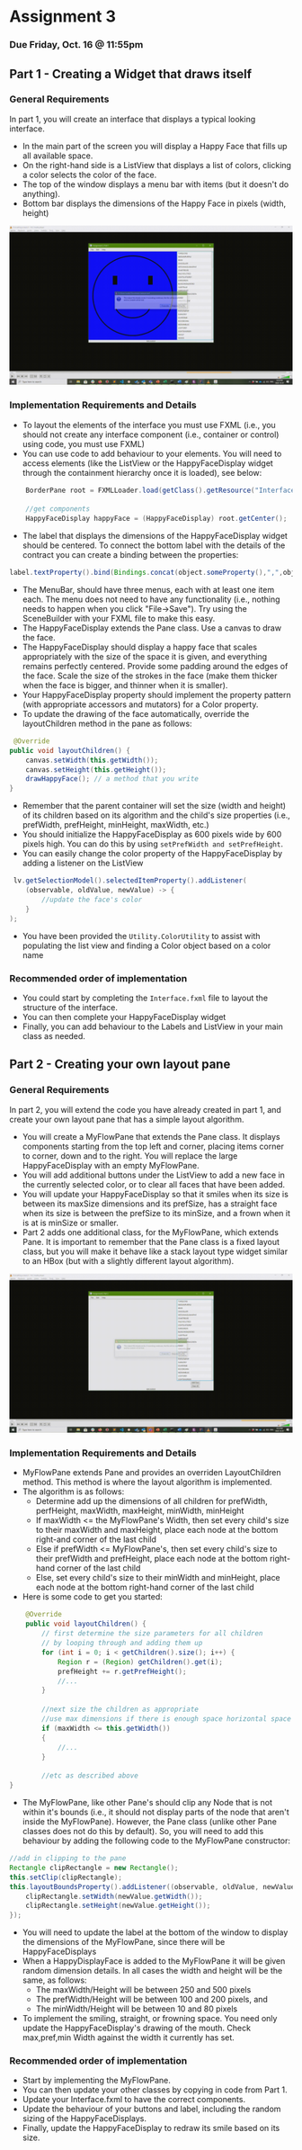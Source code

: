 # Assignment 3

### Due Friday, Oct. 16 @ 11:55pm

## Part 1 - Creating a Widget that draws itself

### General Requirements

In part 1, you will create an interface that displays a typical looking interface. 

- In the main part of the screen you will display a Happy Face that fills up all available space. 
- On the right-hand side is a ListView that displays a list of colors, clicking a color selects the color of the face.   
- The top of the window displays a menu bar with items (but it doesn't do anything).
- Bottom bar displays the dimensions of the Happy Face in pixels (width, height)

![animation of the a completed part 1](part1.gif)

### Implementation Requirements and Details

- To layout the elements of the interface you must use FXML (i.e., you should not create any interface component (i.e., container or control) using code, you must use FXML)
- You can use code to add behaviour to your elements. You will need to access elements (like the ListView or the HappyFaceDisplay widget through the containment hierarchy once it is loaded), see below: 

```java
    BorderPane root = FXMLLoader.load(getClass().getResource("Interface.fxml"));

    //get components
    HappyFaceDisplay happyFace = (HappyFaceDisplay) root.getCenter();
```

- The label that displays the dimensions of the HappyFaceDisplay widget should be centered. To connect the bottom label with the details of the contract you can create a binding between the properties:

```java
label.textProperty().bind(Bindings.concat(object.someProperty(),",",object.someOtherProperty());
```

- The MenuBar, should have three menus, each with at least one item each. The menu does not need to have any functionality (i.e., nothing needs to happen when you click "File->Save"). Try using the SceneBuilder with your FXML file to make this easy. 
- The HappyFaceDisplay extends the Pane class. Use a canvas to draw the face.
- The HappyFaceDisplay should display a happy face that scales appropriately with the size of the space it is given, and everything remains perfectly centered. Provide some padding around the edges of the face. Scale the size of the strokes in the face (make them thicker when the face is bigger, and thinner when it is smaller). 
- Your HappyFaceDisplay property should implement the property pattern (with appropriate accessors and mutators) for a Color property.
- To update the drawing of the face automatically, override the layoutChildren method in the pane as follows:

```Java
 @Override
public void layoutChildren() {
    canvas.setWidth(this.getWidth());
    canvas.setHeight(this.getHeight());
    drawHappyFace(); // a method that you write
}
```

- Remember that the parent container will set the size (width and height) of its children based on its algorithm and the child's size properties (i.e., prefWidth, prefHeight, minHeight, maxWidth, etc.)
- You should initialize the HappyFaceDisplay as 600 pixels wide by 600 pixels high. You can do this by using ```setPrefWidth and setPrefHeight```.
- You can easily change the color property of the HappyFaceDisplay by adding a listener on the ListView

```Java
 lv.getSelectionModel().selectedItemProperty().addListener(
    (observable, oldValue, newValue) -> {
        //update the face's color                    
    }
);
```

- You have been provided the ```Utility.ColorUtility``` to assist with populating the list view and finding a Color object based on a color name

### Recommended order of implementation

- You could start by completing the ```Interface.fxml``` file to layout the structure of the interface.
- You can then complete your HappyFaceDisplay widget
- Finally, you can add behaviour to the Labels and ListView in your main class as needed.

## Part 2 - Creating your own layout pane

### General Requirements
In part 2, you will extend the code you have already created in part 1, and create your own layout pane that has a simple layout algorithm.

- You will create a MyFlowPane that extends the Pane class. It displays components starting from the top left and corner, placing items corner to corner, down and to the right. You will replace the large HappyFaceDisplay with an empty MyFlowPane.
- You will add additional buttons under the ListView to add a new face in the currently selected color, or to clear all faces that have been added.
- You will update your HappyFaceDisplay so that it smiles when its size is between its maxSize dimensions and its prefSize, has a straight face when its size is between the prefSize to its minSize, and a frown when it is at is minSize or smaller.
- Part 2 adds one additional class, for the MyFlowPane, which extends Pane. It is important to remember that the Pane class is a fixed layout class, but you will make it behave like a stack layout type widget similar to an HBox (but with a slightly different layout algorithm).

![animation of the a completed part 2](part2.gif)

### Implementation Requirements and Details

- MyFlowPane extends Pane and provides an overriden LayoutChildren method. This method is where the layout algorithm is implemented.
- The algorithm is as follows:
    - Determine add up the dimensions of all children for prefWidth, perfHeight, maxWidth, maxHeight, minWidth, minHeight
    - If maxWidth <= the MyFlowPane's Width, then set every child's size to their maxWidth and maxHeight, place each node at the bottom right-and corner of the last child
    - Else if prefWidth <= MyFlowPane's, then set every child's size to their prefWidth and prefHeight, place each node at the bottom right-hand corner of the last child
    - Else, set every child's size to their minWidth and minHeight, place each node at the bottom right-hand corner of the last child
- Here is some code to get you started:

```Java
    @Override
    public void layoutChildren() {
        // first determine the size parameters for all children 
        // by looping through and adding them up 
        for (int i = 0; i < getChildren().size(); i++) { 
            Region r = (Region) getChildren().get(i);
            prefHeight += r.getPrefHeight();
            //...
        }
    
        //next size the children as appropriate
        //use max dimensions if there is enough space horizontal space
        if (maxWidth <= this.getWidth())
        {       
            //...
        }
        
        //etc as described above
}
```

- The MyFlowPane, like other Pane's should clip any Node that is not within it's bounds (i.e., it should not display parts of the node that aren't inside the MyFlowPane). However, the Pane class (unlike other Pane classes does not do this by default). So, you will need to add this behaviour by adding the following code to the MyFlowPane constructor:

```Java
//add in clipping to the pane
Rectangle clipRectangle = new Rectangle();
this.setClip(clipRectangle);
this.layoutBoundsProperty().addListener((observable, oldValue, newValue) -> {
    clipRectangle.setWidth(newValue.getWidth());
    clipRectangle.setHeight(newValue.getHeight());
});
```
- You will need to update the label at the bottom of the window to display the dimensions of the MyFlowPane, since there will be HappyFaceDisplays
- When a HappyDisplayFace is added to the MyFlowPane it will be given random dimension details. In all cases the width and height will be the same, as follows:
    - The maxWidth/Height will be between 250 and 500 pixels
    - The prefWidth/Height will be between 100 and 200 pixels, and
    - The minWidth/Height will be between 10 and 80 pixels
- To implement the smiling, straight, or frowning space. You need only update the HappyFaceDisplay's drawing of the mouth. Check max,pref,min Width against the width it currently has set.    

### Recommended order of implementation
- Start by implementing the MyFlowPane.
- You can then update your other classes by copying in code from Part 1.
- Update your Interface.fxml to have the correct components.
- Update the behaviour of your buttons and label, including the random sizing of the HappyFaceDisplays.
- Finally, update the HappyFaceDisplay to redraw its smile based on its size.

